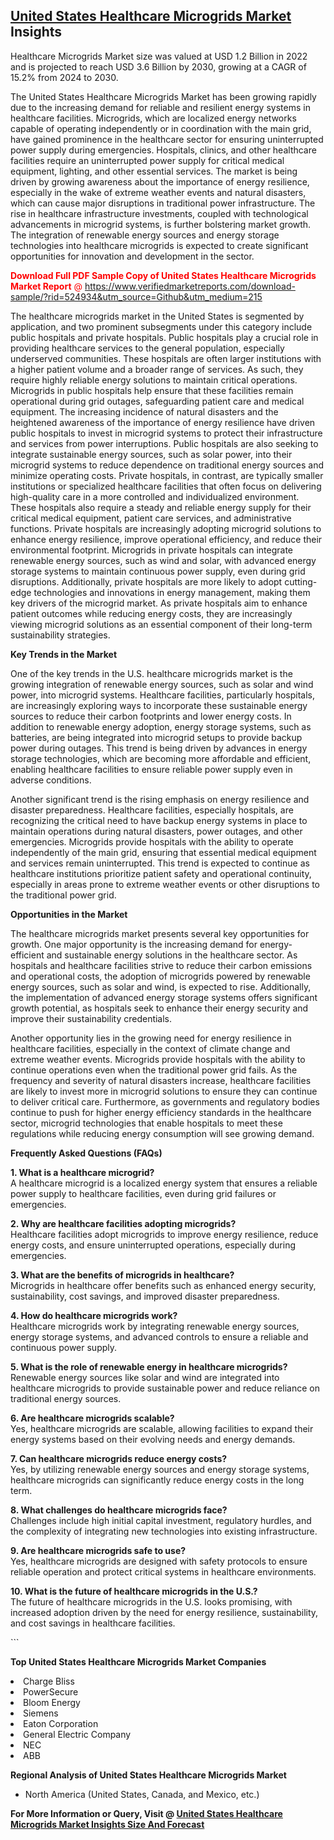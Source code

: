 <h2><a href="https://www.verifiedmarketreports.com/download-sample/?rid=524934&amp;utm_source=Github&amp;utm_medium=215" target="_blank">United States Healthcare Microgrids Market</a> Insights</h2><p>Healthcare Microgrids Market size was valued at USD 1.2 Billion in 2022 and is projected to reach USD 3.6 Billion by 2030, growing at a CAGR of 15.2% from 2024 to 2030.</p><p> <p>The United States Healthcare Microgrids Market has been growing rapidly due to the increasing demand for reliable and resilient energy systems in healthcare facilities. Microgrids, which are localized energy networks capable of operating independently or in coordination with the main grid, have gained prominence in the healthcare sector for ensuring uninterrupted power supply during emergencies. Hospitals, clinics, and other healthcare facilities require an uninterrupted power supply for critical medical equipment, lighting, and other essential services. The market is being driven by growing awareness about the importance of energy resilience, especially in the wake of extreme weather events and natural disasters, which can cause major disruptions in traditional power infrastructure. The rise in healthcare infrastructure investments, coupled with technological advancements in microgrid systems, is further bolstering market growth. The integration of renewable energy sources and energy storage technologies into healthcare microgrids is expected to create significant opportunities for innovation and development in the sector. <p><span class=""><span style="color: #ff0000;"><strong>Download Full PDF Sample Copy of United States Healthcare Microgrids Market Report</strong> @ </span><a href="https://www.verifiedmarketreports.com/download-sample/?rid=524934&amp;utm_source=Github&amp;utm_medium=215" target="_blank">https://www.verifiedmarketreports.com/download-sample/?rid=524934&amp;utm_source=Github&amp;utm_medium=215</a></span></p></p> <p>The healthcare microgrids market in the United States is segmented by application, and two prominent subsegments under this category include public hospitals and private hospitals. Public hospitals play a crucial role in providing healthcare services to the general population, especially underserved communities. These hospitals are often larger institutions with a higher patient volume and a broader range of services. As such, they require highly reliable energy solutions to maintain critical operations. Microgrids in public hospitals help ensure that these facilities remain operational during grid outages, safeguarding patient care and medical equipment. The increasing incidence of natural disasters and the heightened awareness of the importance of energy resilience have driven public hospitals to invest in microgrid systems to protect their infrastructure and services from power interruptions. Public hospitals are also seeking to integrate sustainable energy sources, such as solar power, into their microgrid systems to reduce dependence on traditional energy sources and minimize operating costs. Private hospitals, in contrast, are typically smaller institutions or specialized healthcare facilities that often focus on delivering high-quality care in a more controlled and individualized environment. These hospitals also require a steady and reliable energy supply for their critical medical equipment, patient care services, and administrative functions. Private hospitals are increasingly adopting microgrid solutions to enhance energy resilience, improve operational efficiency, and reduce their environmental footprint. Microgrids in private hospitals can integrate renewable energy sources, such as wind and solar, with advanced energy storage systems to maintain continuous power supply, even during grid disruptions. Additionally, private hospitals are more likely to adopt cutting-edge technologies and innovations in energy management, making them key drivers of the microgrid market. As private hospitals aim to enhance patient outcomes while reducing energy costs, they are increasingly viewing microgrid solutions as an essential component of their long-term sustainability strategies.</p> <p><strong>Key Trends in the Market</strong></p> <p>One of the key trends in the U.S. healthcare microgrids market is the growing integration of renewable energy sources, such as solar and wind power, into microgrid systems. Healthcare facilities, particularly hospitals, are increasingly exploring ways to incorporate these sustainable energy sources to reduce their carbon footprints and lower energy costs. In addition to renewable energy adoption, energy storage systems, such as batteries, are being integrated into microgrid setups to provide backup power during outages. This trend is being driven by advances in energy storage technologies, which are becoming more affordable and efficient, enabling healthcare facilities to ensure reliable power supply even in adverse conditions.</p> <p>Another significant trend is the rising emphasis on energy resilience and disaster preparedness. Healthcare facilities, especially hospitals, are recognizing the critical need to have backup energy systems in place to maintain operations during natural disasters, power outages, and other emergencies. Microgrids provide hospitals with the ability to operate independently of the main grid, ensuring that essential medical equipment and services remain uninterrupted. This trend is expected to continue as healthcare institutions prioritize patient safety and operational continuity, especially in areas prone to extreme weather events or other disruptions to the traditional power grid.</p> <p><strong>Opportunities in the Market</strong></p> <p>The healthcare microgrids market presents several key opportunities for growth. One major opportunity is the increasing demand for energy-efficient and sustainable energy solutions in the healthcare sector. As hospitals and healthcare facilities strive to reduce their carbon emissions and operational costs, the adoption of microgrids powered by renewable energy sources, such as solar and wind, is expected to rise. Additionally, the implementation of advanced energy storage systems offers significant growth potential, as hospitals seek to enhance their energy security and improve their sustainability credentials.</p> <p>Another opportunity lies in the growing need for energy resilience in healthcare facilities, especially in the context of climate change and extreme weather events. Microgrids provide hospitals with the ability to continue operations even when the traditional power grid fails. As the frequency and severity of natural disasters increase, healthcare facilities are likely to invest more in microgrid solutions to ensure they can continue to deliver critical care. Furthermore, as governments and regulatory bodies continue to push for higher energy efficiency standards in the healthcare sector, microgrid technologies that enable hospitals to meet these regulations while reducing energy consumption will see growing demand.</p> <p><strong>Frequently Asked Questions (FAQs)</strong></p> <p><strong>1. What is a healthcare microgrid?</strong><br>A healthcare microgrid is a localized energy system that ensures a reliable power supply to healthcare facilities, even during grid failures or emergencies.</p> <p><strong>2. Why are healthcare facilities adopting microgrids?</strong><br>Healthcare facilities adopt microgrids to improve energy resilience, reduce energy costs, and ensure uninterrupted operations, especially during emergencies.</p> <p><strong>3. What are the benefits of microgrids in healthcare?</strong><br>Microgrids in healthcare offer benefits such as enhanced energy security, sustainability, cost savings, and improved disaster preparedness.</p> <p><strong>4. How do healthcare microgrids work?</strong><br>Healthcare microgrids work by integrating renewable energy sources, energy storage systems, and advanced controls to ensure a reliable and continuous power supply.</p> <p><strong>5. What is the role of renewable energy in healthcare microgrids?</strong><br>Renewable energy sources like solar and wind are integrated into healthcare microgrids to provide sustainable power and reduce reliance on traditional energy sources.</p> <p><strong>6. Are healthcare microgrids scalable?</strong><br>Yes, healthcare microgrids are scalable, allowing facilities to expand their energy systems based on their evolving needs and energy demands.</p> <p><strong>7. Can healthcare microgrids reduce energy costs?</strong><br>Yes, by utilizing renewable energy sources and energy storage systems, healthcare microgrids can significantly reduce energy costs in the long term.</p> <p><strong>8. What challenges do healthcare microgrids face?</strong><br>Challenges include high initial capital investment, regulatory hurdles, and the complexity of integrating new technologies into existing infrastructure.</p> <p><strong>9. Are healthcare microgrids safe to use?</strong><br>Yes, healthcare microgrids are designed with safety protocols to ensure reliable operation and protect critical systems in healthcare environments.</p> <p><strong>10. What is the future of healthcare microgrids in the U.S.?</strong><br>The future of healthcare microgrids in the U.S. looks promising, with increased adoption driven by the need for energy resilience, sustainability, and cost savings in healthcare facilities.</p> ```</p><p><strong>Top United States Healthcare Microgrids Market Companies</strong></p><div data-test-id=""><p><li>Charge Bliss</li><li> PowerSecure</li><li> Bloom Energy</li><li> Siemens</li><li> Eaton Corporation</li><li> General Electric Company</li><li> NEC</li><li> ABB</li></p><div><strong>Regional Analysis of&nbsp;United States Healthcare Microgrids Market</strong></div><ul><li dir="ltr"><p dir="ltr">North America&nbsp;(United States, Canada, and Mexico, etc.)</p></li></ul><p><strong>For More Information or Query, Visit @&nbsp;</strong><strong><a href="https://www.verifiedmarketreports.com/product/healthcare-microgrids-market/?utm_source=Github&amp;utm_medium=215" target="_blank">United States Healthcare Microgrids Market Insights Size And Forecast</a></strong></p></div>
